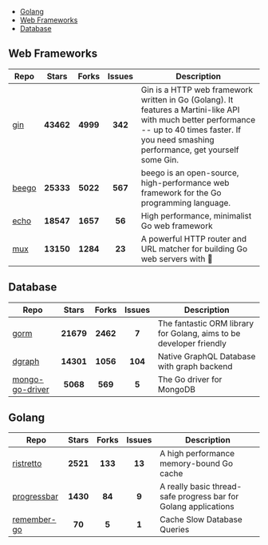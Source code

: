 
- [Golang](#golang)
- [Web Frameworks](#web-frameworks)
- [Database](#database)

## Web Frameworks

| Repo | Stars  | Forks  | Issues | Description |
| ---- | :----: | :----: | :----: | ----------- |
| [gin](https://github.com/gin-gonic/gin) | **43462** | **4999** | **342** | Gin is a HTTP web framework written in Go (Golang). It features a Martini-like API with much better performance -- up to 40 times faster. If you need smashing performance, get yourself some Gin. |
| [beego](https://github.com/astaxie/beego) | **25333** | **5022** | **567** | beego is an open-source, high-performance web framework for the Go programming language. |
| [echo](https://github.com/labstack/echo) | **18547** | **1657** | **56** | High performance, minimalist Go web framework |
| [mux](https://github.com/gorilla/mux) | **13150** | **1284** | **23** | A powerful HTTP router and URL matcher for building Go web servers with 🦍 |

## Database

| Repo | Stars  | Forks  | Issues | Description |
| ---- | :----: | :----: | :----: | ----------- |
| [gorm](https://github.com/go-gorm/gorm) | **21679** | **2462** | **7** | The fantastic ORM library for Golang, aims to be developer friendly |
| [dgraph](https://github.com/dgraph-io/dgraph) | **14301** | **1056** | **104** | Native GraphQL Database with graph backend |
| [mongo-go-driver](https://github.com/mongodb/mongo-go-driver) | **5068** | **569** | **5** | The Go driver for MongoDB |

## Golang

| Repo | Stars  | Forks  | Issues | Description |
| ---- | :----: | :----: | :----: | ----------- |
| [ristretto](https://github.com/dgraph-io/ristretto) | **2521** | **133** | **13** | A high performance memory-bound Go cache |
| [progressbar](https://github.com/schollz/progressbar) | **1430** | **84** | **9** | A really basic thread-safe progress bar for Golang applications |
| [remember-go](https://github.com/rocketlaunchr/remember-go) | **70** | **5** | **1** | Cache Slow Database Queries |

